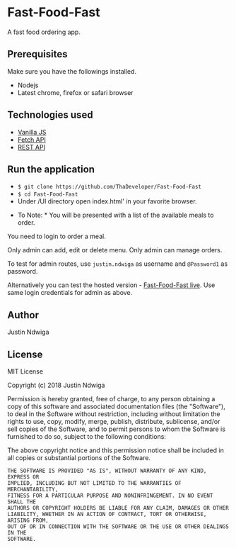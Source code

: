 # Fast-Food-Fast
A fast food ordering app.

## Prerequisites

Make sure you have the followings installed.

* Nodejs
* Latest chrome, firefox or safari browser


## Technologies used
- [Vanilla JS](http://vanilla-js.com/)
- [Fetch API](https://developer.mozilla.org/en-US/docs/Web/API/Fetch_API)
- [REST API](https://restfulapi.net/)


## Run the application
 - `$ git clone https://github.com/ThaDeveloper/Fast-Food-Fast`
 - `$ cd Fast-Food-Fast`
 - Under /UI directory open index.html' in your favorite browser.

* To Note: *
You will be presented with a list of the available meals to order.

You need to login to order a meal.

Only admin can add, edit or delete menu. Only admin can manage orders.

To test for admin routes, use `justin.ndwiga` as username and `@Password1` as password.

Alternatively you can test the hosted version - [Fast-Food-Fast live](http://fastfoodfast-ui.herokuapp.com/UI). Use same login credentials for admin as above.

## Author

Justin Ndwiga


## License


MIT License

Copyright (c) 2018 Justin Ndwiga

Permission is hereby granted, free of charge, to any person obtaining a copy
of this software and associated documentation files (the "Software"), to deal
in the Software without restriction, including without limitation the rights
to use, copy, modify, merge, publish, distribute, sublicense, and/or sell
copies of the Software, and to permit persons to whom the Software is
furnished to do so, subject to the following conditions:

The above copyright notice and this permission notice shall be included in all
copies or substantial portions of the Software.

```
THE SOFTWARE IS PROVIDED "AS IS", WITHOUT WARRANTY OF ANY KIND, EXPRESS OR
IMPLIED, INCLUDING BUT NOT LIMITED TO THE WARRANTIES OF MERCHANTABILITY,
FITNESS FOR A PARTICULAR PURPOSE AND NONINFRINGEMENT. IN NO EVENT SHALL THE
AUTHORS OR COPYRIGHT HOLDERS BE LIABLE FOR ANY CLAIM, DAMAGES OR OTHER
LIABILITY, WHETHER IN AN ACTION OF CONTRACT, TORT OR OTHERWISE, ARISING FROM,
OUT OF OR IN CONNECTION WITH THE SOFTWARE OR THE USE OR OTHER DEALINGS IN THE
SOFTWARE.
```

